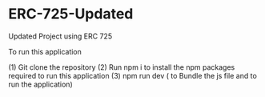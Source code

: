 # ERC-725-Updated
Updated Project using ERC 725 

To run this application

(1) Git clone the repository
(2) Run npm i to install the npm packages required to run this application
(3) npm run dev ( to Bundle the js file and to run the application)
